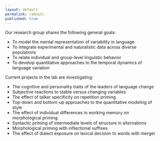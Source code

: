 ```yaml
---
layout: default
permalink: /about/
published: true
---
```


Our research group shares the following general goals:

* To model the mental representation of variability in language
* To integrate experimental and naturalistic data across diverse populations
* To relate individual and group-level linguistic behavior
* To develop quantitative approaches to the temporal dynamics of language variation

Current projects in the lab are investigating:
* The cognitive and personality traits of the leaders of language change
* Subjective reactions to stable versus changing variables
* The effect of talker specificity on repetition priming
* Top-down and bottom-up approaches to the quantitative modeling of style
* The effect of individual differences in working memory on morphological priming
* Syntactic priming of intermediate levels of structure in alternations
* Morphological priming with inflectional suffixes
* The effect of dialect exposure on lexical decision to words with merger
